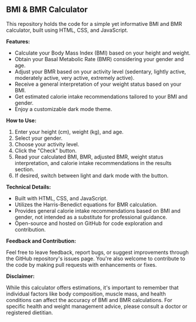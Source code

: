 ## BMI & BMR Calculator

This repository holds the code for a simple yet informative BMI and BMR calculator, built using HTML, CSS, and JavaScript. 

**Features:**

* Calculate your Body Mass Index (BMI) based on your height and weight.
* Obtain your Basal Metabolic Rate (BMR) considering your gender and age.
* Adjust your BMR based on your activity level (sedentary, lightly active, moderately active, very active, extremely active).
* Receive a general interpretation of your weight status based on your BMI.
* Get estimated calorie intake recommendations tailored to your BMI and gender.
* Enjoy a customizable dark mode theme.

**How to Use:**

1. Enter your height (cm), weight (kg), and age.
2. Select your gender.
3. Choose your activity level.
4. Click the "Check" button.
5. Read your calculated BMI, BMR, adjusted BMR, weight status interpretation, and calorie intake recommendations in the results section.
6. If desired, switch between light and dark mode with the button.

**Technical Details:**

* Built with HTML, CSS, and JavaScript.
* Utilizes the Harris-Benedict equations for BMR calculation.
* Provides general calorie intake recommendations based on BMI and gender, not intended as a substitute for professional guidance.
* Open-source and hosted on GitHub for code exploration and contribution.

**Feedback and Contribution:**

Feel free to leave feedback, report bugs, or suggest improvements through the GitHub repository's issues page. You're also welcome to contribute to the code by making pull requests with enhancements or fixes.

**Disclaimer:**

While this calculator offers estimations, it's important to remember that individual factors like body composition, muscle mass, and health conditions can affect the accuracy of BMI and BMR calculations. For specific health and weight management advice, please consult a doctor or registered dietitian.

